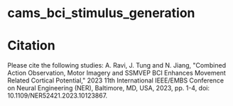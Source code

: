 # cams_bci_stimulus_generation

# Citation
Please cite the following studies:
A. Ravi, J. Tung and N. Jiang, "Combined Action Observation, Motor Imagery and SSMVEP BCI Enhances Movement Related Cortical Potential," 2023 11th International IEEE/EMBS Conference on Neural Engineering (NER), Baltimore, MD, USA, 2023, pp. 1-4, doi: 10.1109/NER52421.2023.10123867.
